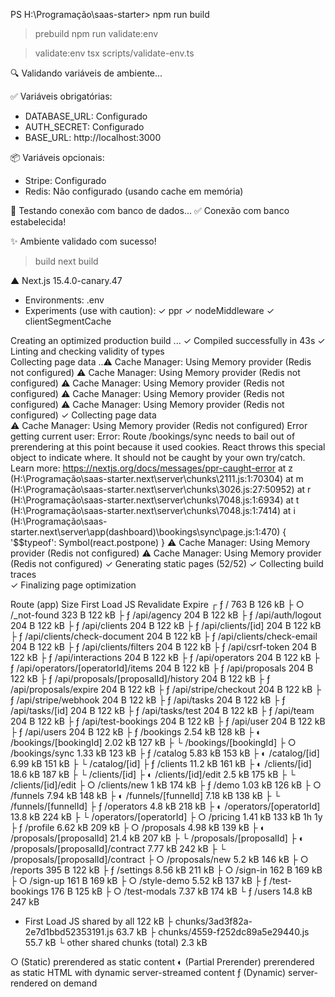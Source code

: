 PS H:\Programação\saas-starter> npm run build

> prebuild
> npm run validate:env


> validate:env
> tsx scripts/validate-env.ts

🔍 Validando variáveis de ambiente...

✅ Variáveis obrigatórias:
   - DATABASE_URL: Configurado
   - AUTH_SECRET: Configurado
   - BASE_URL: http://localhost:3000

📦 Variáveis opcionais:
   - Stripe: Configurado
   - Redis: Não configurado (usando cache em memória)

🔌 Testando conexão com banco de dados...
✅ Conexão com banco estabelecida!

✨ Ambiente validado com sucesso!

> build
> next build

   ▲ Next.js 15.4.0-canary.47
   - Environments: .env
   - Experiments (use with caution):
     ✓ ppr
     ✓ nodeMiddleware
     ✓ clientSegmentCache

   Creating an optimized production build ...
 ✓ Compiled successfully in 43s
 ✓ Linting and checking validity of types    
   Collecting page data  ..⚠️ Cache Manager: Using Memory provider (Redis not configured)
⚠️ Cache Manager: Using Memory provider (Redis not configured)
⚠️ Cache Manager: Using Memory provider (Redis not configured)
⚠️ Cache Manager: Using Memory provider (Redis not configured)
⚠️ Cache Manager: Using Memory provider (Redis not configured)
 ✓ Collecting page data    
⚠️ Cache Manager: Using Memory provider (Redis not configured)
Error getting current user: Error: Route /bookings/sync needs to bail out of prerendering at this point because it used cookies. React throws this special object to indicate where. It should not be caught by your own try/catch. Learn more: https://nextjs.org/docs/messages/ppr-caught-error
    at z (H:\Programação\saas-starter\.next\server\chunks\2111.js:1:70304)
    at m (H:\Programação\saas-starter\.next\server\chunks\3026.js:27:50952)
    at r (H:\Programação\saas-starter\.next\server\chunks\7048.js:1:6934)
    at t (H:\Programação\saas-starter\.next\server\chunks\7048.js:1:7414)
    at i (H:\Programação\saas-starter\.next\server\app\(dashboard)\bookings\sync\page.js:1:470) {
  '$$typeof': Symbol(react.postpone)
}
⚠️ Cache Manager: Using Memory provider (Redis not configured)
⚠️ Cache Manager: Using Memory provider (Redis not configured)
 ✓ Generating static pages (52/52)
 ✓ Collecting build traces    
 ✓ Finalizing page optimization

Route (app)                                 Size  First Load JS  Revalidate  Expire
┌ ƒ /                                      763 B         126 kB
├ ○ /_not-found                            323 B         122 kB
├ ƒ /api/agency                            204 B         122 kB
├ ƒ /api/auth/logout                       204 B         122 kB
├ ƒ /api/clients                           204 B         122 kB
├ ƒ /api/clients/[id]                      204 B         122 kB
├ ƒ /api/clients/check-document            204 B         122 kB
├ ƒ /api/clients/check-email               204 B         122 kB
├ ƒ /api/clients/filters                   204 B         122 kB
├ ƒ /api/csrf-token                        204 B         122 kB
├ ƒ /api/interactions                      204 B         122 kB
├ ƒ /api/operators                         204 B         122 kB
├ ƒ /api/operators/[operatorId]/items      204 B         122 kB
├ ƒ /api/proposals                         204 B         122 kB
├ ƒ /api/proposals/[proposalId]/history    204 B         122 kB
├ ƒ /api/proposals/expire                  204 B         122 kB
├ ƒ /api/stripe/checkout                   204 B         122 kB
├ ƒ /api/stripe/webhook                    204 B         122 kB
├ ƒ /api/tasks                             204 B         122 kB
├ ƒ /api/tasks/[id]                        204 B         122 kB
├ ƒ /api/tasks/test                        204 B         122 kB
├ ƒ /api/team                              204 B         122 kB
├ ƒ /api/test-bookings                     204 B         122 kB
├ ƒ /api/user                              204 B         122 kB
├ ƒ /api/users                             204 B         122 kB
├ ƒ /bookings                            2.54 kB         128 kB
├ ◐ /bookings/[bookingId]                2.02 kB         127 kB
├   └ /bookings/[bookingId]
├ ○ /bookings/sync                       1.33 kB         123 kB
├ ƒ /catalog                             5.83 kB         153 kB
├ ◐ /catalog/[id]                        6.99 kB         151 kB
├   └ /catalog/[id]
├ ƒ /clients                             11.2 kB         161 kB
├ ◐ /clients/[id]                        18.6 kB         187 kB
├   └ /clients/[id]
├ ◐ /clients/[id]/edit                    2.5 kB         175 kB
├   └ /clients/[id]/edit
├ ○ /clients/new                            1 kB         174 kB
├ ƒ /demo                                1.03 kB         126 kB
├ ○ /funnels                             7.94 kB         148 kB
├ ◐ /funnels/[funnelId]                  7.18 kB         138 kB
├   └ /funnels/[funnelId]
├ ƒ /operators                            4.8 kB         218 kB
├ ◐ /operators/[operatorId]              13.8 kB         224 kB
├   └ /operators/[operatorId]
├ ○ /pricing                             1.41 kB         133 kB          1h      1y
├ ƒ /profile                             6.62 kB         209 kB
├ ○ /proposals                           4.98 kB         139 kB
├ ◐ /proposals/[proposalId]              21.4 kB         207 kB
├   └ /proposals/[proposalId]
├ ◐ /proposals/[proposalId]/contract     7.77 kB         242 kB
├   └ /proposals/[proposalId]/contract
├ ○ /proposals/new                        5.2 kB         146 kB
├ ○ /reports                               395 B         122 kB
├ ƒ /settings                            8.56 kB         211 kB
├ ○ /sign-in                               162 B         169 kB
├ ○ /sign-up                               161 B         169 kB
├ ○ /style-demo                          5.52 kB         137 kB
├ ƒ /test-bookings                         176 B         125 kB
├ ○ /test-modals                         7.37 kB         174 kB
└ ƒ /users                               14.8 kB         247 kB
+ First Load JS shared by all             122 kB
  ├ chunks/3ad3f82a-2e7d1bbd52353191.js  63.7 kB
  ├ chunks/4559-f252dc89a5e29440.js      55.7 kB
  └ other shared chunks (total)           2.3 kB


○  (Static)             prerendered as static content
◐  (Partial Prerender)  prerendered as static HTML with dynamic server-streamed content
ƒ  (Dynamic)            server-rendered on demand